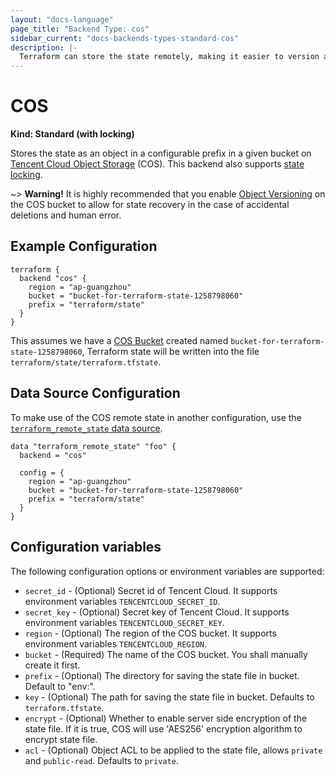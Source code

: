 ```yaml
---
layout: "docs-language"
page_title: "Backend Type: cos"
sidebar_current: "docs-backends-types-standard-cos"
description: |-
  Terraform can store the state remotely, making it easier to version and work with in a team.
---
```


# COS

**Kind: Standard (with locking)**

Stores the state as an object in a configurable prefix in a given bucket on [Tencent Cloud Object Storage](https://intl.cloud.tencent.com/product/cos) (COS).
This backend also supports [state locking](/docs/state/locking.html).

~> **Warning!** It is highly recommended that you enable [Object Versioning](https://intl.cloud.tencent.com/document/product/436/19883)
on the COS bucket to allow for state recovery in the case of accidental deletions and human error.

## Example Configuration

```hcl
terraform {
  backend "cos" {
    region = "ap-guangzhou"
    bucket = "bucket-for-terraform-state-1258798060"
    prefix = "terraform/state"
  }
}
```

This assumes we have a [COS Bucket](https://www.terraform.io/docs/providers/tencentcloud/r/cos_bucket.html) created named `bucket-for-terraform-state-1258798060`,
Terraform state will be written into the file `terraform/state/terraform.tfstate`.

## Data Source Configuration

To make use of the COS remote state in another configuration, use the [`terraform_remote_state` data source](/docs/providers/terraform/d/remote_state.html).

```hcl
data "terraform_remote_state" "foo" {
  backend = "cos"

  config = {
    region = "ap-guangzhou"
    bucket = "bucket-for-terraform-state-1258798060"
    prefix = "terraform/state"
  }
}
```

## Configuration variables

The following configuration options or environment variables are supported:

 * `secret_id` - (Optional) Secret id of Tencent Cloud. It supports environment variables `TENCENTCLOUD_SECRET_ID`.
 * `secret_key` - (Optional) Secret key of Tencent Cloud. It supports environment variables `TENCENTCLOUD_SECRET_KEY`.
 * `region` - (Optional) The region of the COS bucket. It supports environment variables `TENCENTCLOUD_REGION`.
 * `bucket` - (Required) The name of the COS bucket. You shall manually create it first.
 * `prefix` - (Optional) The directory for saving the state file in bucket. Default to "env:".
 * `key` - (Optional) The path for saving the state file in bucket. Defaults to `terraform.tfstate`.
 * `encrypt` - (Optional) Whether to enable server side encryption of the state file. If it is true, COS will use 'AES256' encryption algorithm to encrypt state file.
 * `acl` - (Optional) Object ACL to be applied to the state file, allows `private` and `public-read`. Defaults to `private`.
